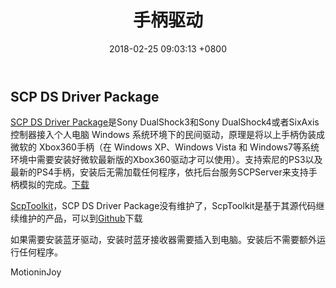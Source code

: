 ﻿---
layout: post
title: "手柄驱动"
date: 2018-02-25 09:03:13 +0800
categories: 综合
tags: comprehensive game playjoy
---

## SCP DS Driver Package
[SCP DS Driver Package](https://forums.pcsx2.net/Thread-XInput-Wrapper-for-DS3-and-Play-com-USB-Dual-DS2-Controller)是Sony DualShock3和Sony DualShock4或者SixAxis控制器接入个人电脑 Windows 系统环境下的民间驱动，原理是将以上手柄伪装成微软的 Xbox360手柄（在 Windows XP、Windows Vista 和 Windows7等系统环境中需要安装好微软最新版的Xbox360驱动才可以使用）。支持索尼的PS3以及最新的PS4手柄，安装后无需加载任何程序，依托后台服务SCPServer来支持手柄模拟的完成。[下载](/assets/attachment/SCP-DS-Driver-Package-1.2.2.175.zip)

[ScpToolkit](https://forums.pcsx2.net/Thread-ScpToolkit-XInput-Wrapper-aka-ScpServer-Reloaded)，SCP DS Driver Package没有维护了，ScpToolkit是基于其源代码继续维护的产品，可以到[Github](https://github.com/nefarius/ScpToolkit/releases)下载

如果需要安装蓝牙驱动，安装时蓝牙接收器需要插入到电脑。安装后不需要额外运行任何程序。

MotioninJoy